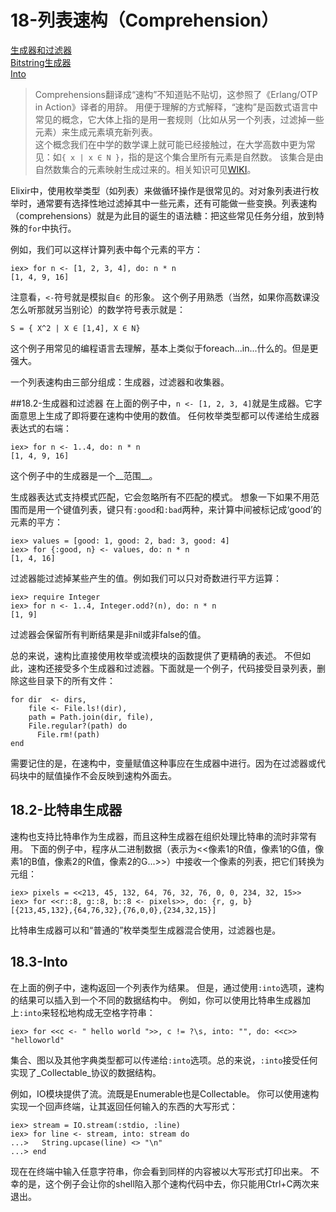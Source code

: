 18-列表速构（Comprehension）
========
[生成器和过滤器](#182-%E7%94%9F%E6%88%90%E5%99%A8%E5%92%8C%E8%BF%87%E6%BB%A4%E5%99%A8)<br/>
[Bitstring生成器](#182-bitstring%E7%94%9F%E6%88%90%E5%99%A8)<br/>
[Into](#183-into)<br/>

>Comprehensions翻译成“速构”不知道贴不贴切，这参照了《Erlang/OTP in Action》译者的用辞。
用便于理解的方式解释，“速构”是函数式语言中常见的概念，它大体上指的是用一套规则（比如从另一个列表，过滤掉一些元素）来生成元素填充新列表。  
这个概念我们在中学的数学课上就可能已经接触过，在大学高数中更为常见：如```{ x | x ∈ N }```，指的是这个集合里所有元素是自然数。
该集合是由自然数集合的元素映射生成过来的。相关知识可见[WIKI](http://en.wikipedia.org/wiki/List_comprehension)。

Elixir中，使用枚举类型（如列表）来做循环操作是很常见的。对对象列表进行枚举时，通常要有选择性地过滤掉其中一些元素，还有可能做一些变换。列表速构（comprehensions）就是为此目的诞生的语法糖：把这些常见任务分组，放到特殊的```for```中执行。

例如，我们可以这样计算列表中每个元素的平方：
```
iex> for n <- [1, 2, 3, 4], do: n * n
[1, 4, 9, 16]
```
注意看，```<-```符号就是模拟自```∈ ```的形象。
这个例子用熟悉（当然，如果你高数课没怎么听那就另当别论）的数学符号表示就是：
```
S = { X^2 | X ∈ [1,4], X ∈ N}
```
这个例子用常见的编程语言去理解，基本上类似于foreach...in...什么的。但是更强大。

一个列表速构由三部分组成：生成器，过滤器和收集器。

##18.2-生成器和过滤器
在上面的例子中，```n <- [1, 2, 3, 4]```就是生成器。它字面意思上生成了即将要在速构中使用的数值。
任何枚举类型都可以传递给生成器表达式的右端：
```
iex> for n <- 1..4, do: n * n
[1, 4, 9, 16]
```
这个例子中的生成器是一个__范围__。

生成器表达式支持模式匹配，它会忽略所有不匹配的模式。
想象一下如果不用范围而是用一个键值列表，键只有```:good```和```:bad```两种，来计算中间被标记成‘good’的元素的平方：
```
iex> values = [good: 1, good: 2, bad: 3, good: 4]
iex> for {:good, n} <- values, do: n * n
[1, 4, 16]
```

过滤器能过滤掉某些产生的值。例如我们可以只对奇数进行平方运算：
```
iex> require Integer
iex> for n <- 1..4, Integer.odd?(n), do: n * n
[1, 9]
```
过滤器会保留所有判断结果是非nil或非false的值。

总的来说，速构比直接使用枚举或流模块的函数提供了更精确的表述。
不但如此，速构还接受多个生成器和过滤器。下面就是一个例子，代码接受目录列表，删除这些目录下的所有文件：
```
for dir  <- dirs,
    file <- File.ls!(dir),
    path = Path.join(dir, file),
    File.regular?(path) do
      File.rm!(path)
end
```

需要记住的是，在速构中，变量赋值这种事应在生成器中进行。因为在过滤器或代码块中的赋值操作不会反映到速构外面去。

## 18.2-比特串生成器
速构也支持比特串作为生成器，而且这种生成器在组织处理比特串的流时非常有用。
下面的例子中，程序从二进制数据（表示为<<像素1的R值，像素1的G值，像素1的B值，像素2的R值，像素2的G...>>）中接收一个像素的列表，把它们转换为元组：
```
iex> pixels = <<213, 45, 132, 64, 76, 32, 76, 0, 0, 234, 32, 15>>
iex> for <<r::8, g::8, b::8 <- pixels>>, do: {r, g, b}
[{213,45,132},{64,76,32},{76,0,0},{234,32,15}]
```
比特串生成器可以和“普通的”枚举类型生成器混合使用，过滤器也是。

## 18.3-Into
在上面的例子中，速构返回一个列表作为结果。
但是，通过使用```:into```选项，速构的结果可以插入到一个不同的数据结构中。
例如，你可以使用比特串生成器加上```:into```来轻松地构成无空格字符串：
```
iex> for <<c <- " hello world ">>, c != ?\s, into: "", do: <<c>>
"helloworld"
```

集合、图以及其他字典类型都可以传递给```:into```选项。总的来说，```:into```接受任何实现了_Collectable_协议的数据结构。

例如，IO模块提供了流。流既是Enumerable也是Collectable。
你可以使用速构实现一个回声终端，让其返回任何输入的东西的大写形式：
```
iex> stream = IO.stream(:stdio, :line)
iex> for line <- stream, into: stream do
...>   String.upcase(line) <> "\n"
...> end
```

现在在终端中输入任意字符串，你会看到同样的内容被以大写形式打印出来。
不幸的是，这个例子会让你的shell陷入那个速构代码中去，你只能用Ctrl+C两次来退出。

